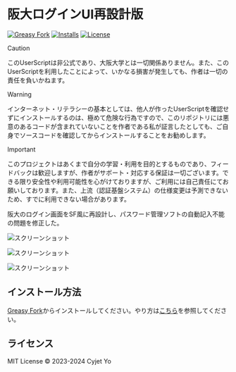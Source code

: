 <div lang="ja">

# 阪大ログインUI再設計版

[![Greasy Fork](https://img.shields.io/greasyfork/v/466251-osaka-university-login-redesigned?style=flat)](https://greasyfork.org/ja/scripts/466251-osaka-university-login-redesigned)
[![Installs](https://img.shields.io/greasyfork/dt/466251-osaka-university-login-redesigned?style=flat)](https://greasyfork.org/ja/scripts/466251-osaka-university-login-redesigned)
[![License](https://img.shields.io/greasyfork/l/466251-osaka-university-login-redesigned?style=flat)](./LICENSE)

> [!CAUTION]
> このUserScriptは非公式であり、大阪大学とは一切関係ありません。また、このUserScriptを利用したことによって、いかなる損害が発生しても、作者は一切の責任を負いかねます。

> [!WARNING]
> インターネット・リテラシーの基本としては、他人が作ったUserScriptを確認せずにインストールするのは、極めて危険な行為ですので、このリポジトリには悪意のあるコードが含まれていないことを作者である私が証言したとしても、ご自身でソースコードを確認してからインストールすることをお勧めします。

> [!IMPORTANT]
> このプロジェクトはあくまで自分の学習・利用を目的とするものであり、フィードバックは歓迎しますが、作者がサポート・対応する保証は一切ございます。できる限り安全性や利用可能性を心がけておりますが、ご利用には自己責任にてお願いしております。また、上流（認証基盤システム）の仕様変更は予測できないため、すでに利用できない場合があります。

阪大のログイン画面をSF風に再設計し、パスワード管理ソフトの自動記入不能の問題を修正した。

![スクリーンショット](https://greasyfork.s3.us-east-2.amazonaws.com/67or9nsbuhpvvexgc45vhponl9vd)

![スクリーンショット](https://greasyfork.s3.us-east-2.amazonaws.com/60yn27fvlf4f44lyqjibsvmw0pfy)

![スクリーンショット](https://greasyfork.s3.us-east-2.amazonaws.com/8g1osaxzan22flt8kjlqd4ku9bu7)

## インストール方法

[Greasy Fork](https://greasyfork.org/ja/scripts/466251-osaka-university-login-redesigned)からインストールしてください。やり方は[こちら](https://greasyfork.org/ja/help/installing-user-scripts)を参照してください。

## ライセンス

MIT License &copy; 2023-2024 Cyjet Yo

</div>